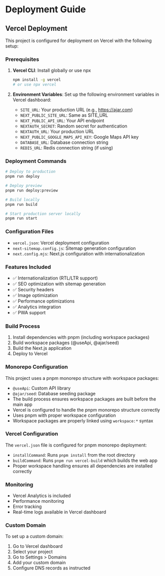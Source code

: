 # Deployment Guide

## Vercel Deployment

This project is configured for deployment on Vercel with the following setup:

### Prerequisites

1. **Vercel CLI**: Install globally or use npx
   ```bash
   npm install -g vercel
   # or use npx vercel
   ```

2. **Environment Variables**: Set up the following environment variables in Vercel dashboard:
   - `SITE_URL`: Your production URL (e.g., https://ajar.com)
   - `NEXT_PUBLIC_SITE_URL`: Same as SITE_URL
   - `NEXT_PUBLIC_API_URL`: Your API endpoint
   - `NEXTAUTH_SECRET`: Random secret for authentication
   - `NEXTAUTH_URL`: Your production URL
   - `NEXT_PUBLIC_GOOGLE_MAPS_API_KEY`: Google Maps API key
   - `DATABASE_URL`: Database connection string
   - `REDIS_URL`: Redis connection string (if using)

### Deployment Commands

```bash
# Deploy to production
pnpm run deploy

# Deploy preview
pnpm run deploy:preview

# Build locally
pnpm run build

# Start production server locally
pnpm run start
```

### Configuration Files

- `vercel.json`: Vercel deployment configuration
- `next-sitemap.config.js`: Sitemap generation configuration
- `next.config.mjs`: Next.js configuration with internationalization

### Features Included

- ✅ Internationalization (RTL/LTR support)
- ✅ SEO optimization with sitemap generation
- ✅ Security headers
- ✅ Image optimization
- ✅ Performance optimizations
- ✅ Analytics integration
- ✅ PWA support

### Build Process

1. Install dependencies with pnpm (including workspace packages)
2. Build workspace packages (@useApi, @ajar/seed)
3. Build the Next.js application
4. Deploy to Vercel

### Monorepo Configuration

This project uses a pnpm monorepo structure with workspace packages:
- `@useApi`: Custom API library
- `@ajar/seed`: Database seeding package
- The build process ensures workspace packages are built before the main app
- Vercel is configured to handle the pnpm monorepo structure correctly
- Uses pnpm with proper workspace configuration
- Workspace packages are properly linked using `workspace:*` syntax

### Vercel Configuration

The `vercel.json` file is configured for pnpm monorepo deployment:
- `installCommand`: Runs `pnpm install` from the root directory
- `buildCommand`: Runs `pnpm run vercel-build` which builds the web app
- Proper workspace handling ensures all dependencies are installed correctly

### Monitoring

- Vercel Analytics is included
- Performance monitoring
- Error tracking
- Real-time logs available in Vercel dashboard

### Custom Domain

To set up a custom domain:
1. Go to Vercel dashboard
2. Select your project
3. Go to Settings > Domains
4. Add your custom domain
5. Configure DNS records as instructed
